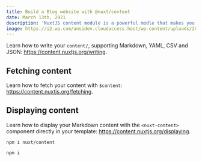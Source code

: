 ```yaml
---
title: Build a Blog website with @nuxt/content
date: March 13th, 2021
description: 'NuxtJS content module is a powerful modle that makes you build blog website easy and enjoyable'
image: https://i2.wp.com/ansidev.cloudaccess.host/wp-content/uploads/2019/04/nuxtjs.png?fit=307%2C307&ssl=1
---
```


Learn how to write your `content/`, supporting Markdown, YAML, CSV and JSON: https://content.nuxtjs.org/writing.

<Test />

## Fetching content

Learn how to fetch your content with `$content`: https://content.nuxtjs.org/fetching.

## Displaying content

Learn how to display your Markdown content with the `<nuxt-content>` component directly in your template: https://content.nuxtjs.org/displaying.

`npm i nuxt/content`

```bash
npm i

```

<style scoped>

</style>